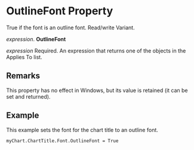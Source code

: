
# OutlineFont Property

True if the font is an outline font. Read/write Variant.

 _expression_. **OutlineFont**

 _expression_ Required. An expression that returns one of the objects in the Applies To list.


## Remarks

This property has no effect in Windows, but its value is retained (it can be set and returned).


## Example

This example sets the font for the chart title to an outline font.


```
myChart.ChartTitle.Font.OutlineFont = True
```

